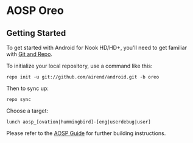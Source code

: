AOSP Oreo
=========

Getting Started
---------------

To get started with Android for Nook HD/HD+, you'll need to get
familiar with [Git and Repo](http://source.android.com/source/using-repo.html).

To initialize your local repository, use a command like this:

    repo init -u git://github.com/airend/android.git -b oreo

Then to sync up:

    repo sync

Choose a target:

    lunch aosp_[ovation|hummingbird]-[eng|userdebug|user]

Please refer to the [AOSP Guide](https://source.android.com/source/building.html) for further building instructions.
